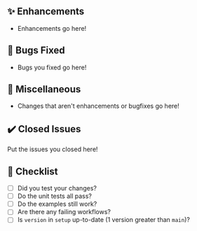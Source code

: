 ## ✨ Enhancements
- Enhancements go here!

## 🐛 Bugs Fixed
- Bugs you fixed go here!

## 🗿 Miscellaneous
- Changes that aren't enhancements or bugfixes go here!

## ✔️ Closed Issues
Put the issues you closed here!

## 👀 Checklist
- [ ] Did you test your changes?
- [ ] Do the unit tests all pass?
- [ ] Do the examples still work?
- [ ] Are there any failing workflows?
- [ ] Is `version` in `setup` up-to-date (1 version greater than `main`)?

